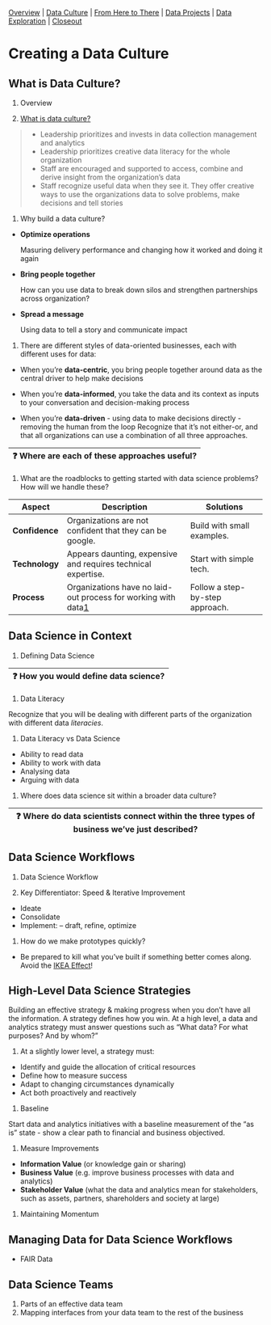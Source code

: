 [Overview](./00_overview.md) | [Data Culture](./01_culture.md) |
[From Here to There](./02_fromheretothere.md) | [Data Projects](./03_projects.md) | [Data Exploration](./04_dataexploration.md) | [Closeout](./05_closeout.md)

# Creating a Data Culture

## What is Data Culture?

1. Overview

1. [What is data culture?]

  > *	Leadership prioritizes and invests in data collection management and analytics
  > *	Leadership prioritizes creative data literacy for the whole organization
  > *	Staff are encouraged and supported to access, combine and derive insight from the organization’s data
  > *	Staff recognize useful data when they see it. They offer creative ways to use the organizations data to solve problems, make decisions and tell stories
1. Why build a data culture?

  *	**Optimize operations**

    Masuring delivery performance and changing how it worked and doing it again

  * **Bring people together**

    How can you use data to break down silos and strengthen partnerships across organization?

  *	**Spread a message**

    Using data to tell a story and communicate impact

1. There are different styles of data-oriented businesses, each with different uses for data:

  * When you’re **data-centric**, you bring people together around data as the central driver to help make decisions

  *	When you’re **data-informed**, you take the data and its context as inputs to your conversation and decision-making process

  *	When you’re **data-driven** - using data to make decisions directly - removing the human from the loop
  Recognize that it’s not either-or, and that all organizations can use a combination of all three approaches.

  | :question: Where are each of these approaches useful? |
  | --------------------------------------------- |

1. What are the roadblocks to getting started with data science problems? How will we handle these?

  | Aspect         | Description                                                                                                     | Solutions                      |
  | -------------- | --------------------------------------------------------------------------------------------------------------- | ------------------------------ |
  | **Confidence** | Organizations are not confident that they can be google.                                                                 | Build with small examples.     |
  | **Technology** | Appears daunting, expensive and requires technical expertise.                                                   | Start with simple tech.        |
  | **Process**    | Organizations have no laid-out process for working with data[1]  | Follow a step-by-step approach. |

[1]: _ "Although there may be processes for collecting it!"

[What is data culture?]: https://datatherapy.org/2017/12/06/building-a-data-culture/ "Data Therapy: You Don’t Need a Data Scientist, You Need a Data Culture"

## Data Science in Context

1. Defining Data Science

  | :question: How you would define data science? |
  | --------------------------------------------- |


1. Data Literacy

  Recognize that you will be dealing with different parts of the organization with different data *literacies*.

1. Data Literacy vs Data Science
  * Ability to read data
  * Ability to work with data
  * Analysing data
  * Arguing with data

1. Where does data science sit within a broader data culture?

  | :question: Where do data scientists connect within the three types of business we’ve just described? |
  | ----------------------------------------------------------------------------------------- |

## Data Science Workflows

1. Data Science Workflow

1. Key Differentiator: Speed & Iterative Improvement

  *	Ideate
  * Consolidate
  * Implement:
    – draft, refine, optimize

1. How do we make prototypes quickly?
  *	Be prepared to kill what you’ve built if something better comes along. Avoid the [IKEA Effect]!

[IKEA Effect]: https://doi.org/10.1016/j.jcps.2011.08.002 "Norton, M.I., Mochon, D., Ariely, D., 2012. The IKEA effect: When labor leads to love. Journal of Consumer Psychology 22, 453–460. doi: 10.1016/j.jcps.2011.08.002"

## High-Level Data Science Strategies
Building an effective strategy & making progress when you don’t have all the information. A strategy defines how you win. At a high level, a data and analytics strategy must answer questions such as “What data? For what purposes? And by whom?”

1. At a slightly lower level, a strategy must:
  *	Identify and guide the allocation of critical resources
  *	Define how to measure success
  *	Adapt to changing circumstances dynamically
  *	Act both proactively and reactively

1. Baseline

  Start data and analytics initiatives with a baseline measurement of the “as is” state - show a clear path to financial and business objectived.

1. Measure Improvements
  * **Information Value** (or knowledge gain or sharing)
  *	**Business Value** (e.g. improve business processes with data and analytics)
  * **Stakeholder Value** (what the data and analytics mean for stakeholders, such as assets, partners, shareholders and society at large)

1. Maintaining Momentum

## Managing Data for Data Science Workflows

* FAIR Data

## Data Science Teams  

1. Parts of an effective data team
1. Mapping interfaces from your data team to the rest of the business
